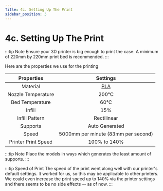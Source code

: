 ```yaml
---
Title: 4c. Setting Up The Print
sidebar_position: 3
---
```


# 4c. Setting Up The Print

:::tip Note
Ensure your 3D printer is big enough to print the case. A minimum of 220mm by 220mm print bed is recommended.
:::

Here are the properties we use for the printing

|     Properties      |                                               Settings                                               |
| :-----------------: | :--------------------------------------------------------------------------------------------------: |
|      Material       | [PLA](https://shopee.sg/PLA-TPU-PETG-ABS-Filament-1.75mm-1KG-330M-3D-Printing-i.88065474.4233167606) |
| Nozzle Temperature  |                                                200°C                                                 |
|   Bed Temperature   |                                                 60°C                                                 |
|       Infill        |                                                 15%                                                  |
|   Infill Pattern    |                                             Rectilinear                                              |
|      Supports       |                                            Auto Generated                                            |
|        Speed        |                                 5000mm per minute (83mm per second)                                  |
| Printer Print Speed |                                             100% to 140%                                             |

:::tip Note
Place the models in ways which generates the least amount of supports.
:::

:::tip Speed of Print
The speed of the print went along well with our printer's default settings. It worked for us, so this may be applicable to other printers. We could even increase the print speed up to 140% via the printer settings and there seems to be no side effects -- as of now.
:::
